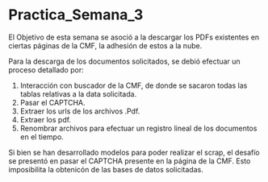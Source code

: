 # Practica_Semana_3
El Objetivo de esta semana se asoció a la descargar los PDFs existentes en ciertas páginas de la CMF, la
adhesión de estos a la nube.

Para la descarga de los documentos solicitados, se debió efectuar un proceso detallado por:

1) Interacción con buscador de la CMF, de donde se sacaron todas las tablas relativas a la data solicitada.
2) Pasar el CAPTCHA.
3) Extraer los urls de los archivos .Pdf.
4) Extraer los pdf.
5) Renombrar archivos para efectuar un registro lineal de los documentos en el tiempo.

Si bien se han desarrollado modelos para poder realizar el scrap, el desafío se presentó en
pasar el CAPTCHA presente en la página de la CMF. Esto imposibilita la obtenicón de las bases de datos solicitadas.
